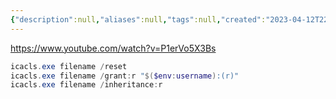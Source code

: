 ```yaml
---
{"description":null,"aliases":null,"tags":null,"created":"2023-04-12T22:04:46","updated":"2023-07-15T21:30:21","title":"chmod 400과 동일한 파워셸 powershell 커맨드","dg-publish":true,"permalink":"/docs/chmod 400과 동일한 파워셸 powershell 커맨드/","dgPassFrontmatter":true}
---
```


https://www.youtube.com/watch?v=P1erVo5X3Bs

```powershell
icacls.exe filename /reset
icacls.exe filename /grant:r "$($env:username):(r)"
icacls.exe filename /inheritance:r
```
